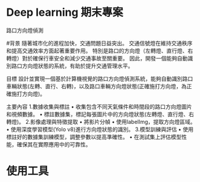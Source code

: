 # Deep learning 期末專案
路口方向燈偵測

#背景
隨著城市化的進程加快，交通問題日益突出。
交通信號燈在維持交通秩序和提高交通效率方面起著重要作用。
特別是路口的方向燈（左轉燈、直行燈、右轉燈）對於確保行車安全和減少交通事故至關重要。
因此，開發一個能夠自動識別路口方向燈狀態的系統，有助於提升交通管理水平。

目標
設計並實現一個基於計算機視覺的路口方向燈偵測系統，能夠自動識別路口車輛狀態(左轉、直行、右轉)，以及路口車輛方向燈狀態(正確施打方向燈，為正確施打方向燈)。

主要內容
1.數據收集與標註
	•	收集包含不同天氣條件和時間段的路口方向燈圖片和視頻數據。
	•	標註數據集，標記每張圖片中的方向燈狀態(左轉燈、直行燈、右轉燈)。
2.影像處理與特徵提取
    •       將影片分幀
	•	使用labelImg，提取方向燈區域。
	•	使用深度學習模型(Yolo v8)進行方向燈狀態的識別。
3.模型訓練與評估
	•	使用標註好的數據集訓練模型，調整參數以提高準確性。
	•	在測試集上評估模型性能，確保其在實際應用中的可靠性。



# 使用工具


